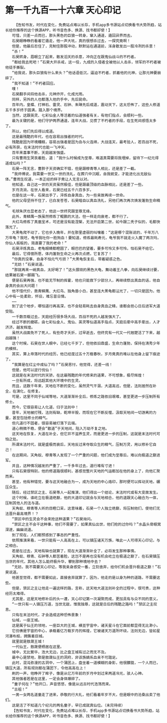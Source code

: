 # 第一千九百一十六章 天心印记
        【告知书友，时代在变化，免费站点难以长存，手机app多书源站点切换看书大势所趋，站长给你推荐的这个换源APP，听书音色多、换源、找书都好使！】
       可惜，只差一点而已，那头黑色的巨狼一转身，窜入通道，遁回异界而去。
       石昊眼睁睁的看着它遁走，他一声大吼，真的很想杀过去，一探究竟啊！
       但是，他最后忍住了，克制住那股冲动，默默站在通道前，浑身散发出一股冷冽的杀意！
       “杀！”
       石昊转身，眉眼立了起来，散发滔天的杀意，冲向正在跟鬼仙战斗的不朽者。
       “都给我去死吧！”石昊大开杀戒，这一役，九成的入侵者全被他以人击杀，领军的不朽者被他徒手撕裂。
       “给我说，那头巨狼有什么来头？”他话语低沉，逼迫不朽者，抓着他的元神，让那元神要崩碎了。
       “我不知道！”不朽者回应。
       噗！
       石昊翻手间将他击杀，元神炸开，化成光雨。
       同样，另外的人也都落入他的手中，先后毙命。
       百年内，皇蝶、打神石、雷灵、石钟、朱琳先后成道，震动天下，这太恐怖了，这些人修道五千多岁终于圆满，踏入那个境界。
       当然，这跟英灵、七彩仙金人等活着的仙道强者有关，有他们指点，会顺利一些。
       最为关键的是，他们守护两界通道，连年大战，见惯了不朽者的手段，在生死间感悟太多了。
       所以，他们先后得以成道。
       这是最残酷的年代，也在容易出强者的时代。
       残酷是因为环境糟糕，容易出强者是因为血与火连绵，大战连天，最考验人，若百战不死，必有所获，在末法时代也能一飞冲天。
       百年来喜事不断，天庭越发强盛。
       只有曹雨生哭丧着脸，道：“我什么时候成为至尊，难道真需要将我埋掉，留待下一纪元得道成仙吗？”
       石昊一阵无言，曹胖子天资确实不错，但是跟穆青等人相比，还是差了一截。
       “我师傅说，我需要一世又一世的洗礼，在葬穴中沉眠，自我蜕变，才能进化出无敌仙体。”曹雨生叹道，一本正经的样子竟让人无言以对。
       他知道，自己这一世的天资虽然极佳，但是跟最顶级的血脉相比，还是差了一些。
       岁月流淌，在世人看来，石昊已经五千六百多岁。
       也是在这一年，石昊出手了，淬炼自身真血，为一些亲故再续一世命。
       他的父母坚持不住了，已白发苍苍，石昊暗自以真血洗礼，另他们再次再次焕发蓬勃生命精气。
       毛球朱厌也显老态了，他这一世终究跟至尊无缘。
       此外，青鳞鹰一族虽然修炼了鲲鹏的大法，但一样走向衰老，都不行了。
       大红鸟修炼了真凰宝术，可还是没有能涅槃，无法开启第二世，如今跟二秃子似的，毛都快落光了。
       大黑龟爬不动了，它也步入晚年，并在那里虚弱的叫嚷着：“这是哪个混账说的，千年万八万年龟？我呸，龟爷我吐你一脸狗血！要知道，修炼最耗寿元，龟爷我不就走火入魔了两次吗，你仙人板板的，简直要了我的老命！”
       石昊淬炼真血，老龟眼睛都瞪圆了，眼巴巴的望着，要多可怜又多可怜，怕石昊不给它。
       最后，它得偿所愿，体内蓬勃生命之火再次点燃，它复苏了！
       “你真的没事，自身不怕元气亏损？”大黑龟恢复后，带着疑惑之色。
       “无妨！”石昊说道。
       “那就再来一碗真血，太好喝了！”这头猥琐的黑色大龟，舞动着王八拳，向石昊继续讨要，结果被石昊一脚踢飞。
       便是石昊再强，也不能无节制的挥霍，他也只能救下少部分人，再继续祭出真血的话，他自身真的会出大问题！
       他不惜代价，救青鳞鹰、大红鸟、独角兽小白，甚至连大黑龟都沾光了，一切只是因为，他心中有一处柔软，怀旧，难忘昔日情。
       ……
       到了这个地步，哪怕道行再高深，也不会轻易耗去自身真血之精，谁都会担心日后进军大道受阻。
       一千数百载过去，天庭经历很多场大战，百战不死的人越发强大了。
       经过不断的磨砺，由七彩仙金人、鬼仙、英灵等仙道高手指点，天庭后辈中高手辈出，人才济济，越发辉煌。
       虽然大战面免不了死人，有些奇才夭折，过早逝去，但终究有一代又一代翘楚活了下来，越战越强！
       这个时候，石昊在世人眼中，已经七千岁了，但他依旧鼎盛，生命力蓬勃，保持在清秀少年的模样。
       其实，算上帝落时代的经历，他已经度过五十万载春秋，岁月竟真的难以在他身上留下痕迹了。
       “我算是在红尘中成仙了吗？”石昊思忖，他觉得，还差一线！
       但是，他可以逆行伐仙！
       这就是在末法时代的天骄，在这最残酷的年代修来的道果，不可想象，极尽辉煌！
       一旦有所成，将远超其他大环境中的生灵。
       而且，这数千年来，天地在不断的变化，虽然灵气干涸，大道高远，但是，法则居然在补全，在演化，在修复。
       可是，这里不同于仙域等地，大道渐渐补全后，修炼之路依旧艰难，甚至更进一步压制所有修士。
       而今，它很容易让人化道，归于法则中！
       昔年，天地被打残，法则有缺，乾坤半毁，而现在它不断反噬，汲取天地间一切游离的力量，甚至包括修士的精气。
       但凡道行不固者，很容易被打落下云端。
       道心稍微不稳，便会“散道”于天地间，陷入万劫不复之地。
       这天地在恢复，大道在补全，但它并不滋养生灵，而是更进一步的压制，这就是末法时代可怕之处。
       所谓末法时代，就是盛极而衰后，天地反过来夺取众生的精气，压制万灵，用以修补它自己！
       在这期间，天角蚁、穆青等人发现了一个严重的问题，他们成为至尊后，难以向极道之巅进军。
       并且，这种情况越发的严重了，一千多年过去，道行难有寸进！
       只有石昊很特别，他的修道路很顺利，甚感觉整片天地的气运都加在他的身上了，向他汇聚而来。
       甚至，他有种错觉，要与这天地融合为一，成为天地的中心烙印，那时便可以挥动天地，碾压众生。
       随后，经过禁区之主、石昊等人一起推演，他们得出一个结论，末法时代或有大变故发生。
       这个时候，谁屹立在极道绝巅，他的大道印记就会与天地相合，他的道跟天心融合为一体，压制其他人的法与道。
       天角蚁、穆青等人听的目瞪口呆，这意味着，石昊一个人独立绝巅，将压制他们，使他们无法晋升最高境界！？
       “禁区中的生灵会不会来抢这种道果？”石昊询问。
       “禁区之主不会干这种事，他们不需要了，如果真仙出世，他们抢的过你吗？”水晶头骨眼窝深邃，幽幽说道。
       到了现在，人们都预感到了事态的严重性。
       依照推演来看，一世只能有一人高高在上，可以镇压诸天万族，唯此一人可得天心印记，与之相合。
       若是在过去，天地有缺也就算了，现在大道渐渐补全了，必将发生那种事情。
       天角蚁、穆青、石钟等人都苦着脸，这岂不是再也没有机会屹立在极道之巅了，在石昊镇压当世的年代，其他人怎么能终极升华，攀到那种境地中去？
       “无妨，我不需要天心印记，等我亲身感受一番，立刻舍弃，给你们机会晋升极道之巅！”石昊说道。
       他甚至觉得，都不需要如此，直接舍弃就算了，因为，他走的是以身为种的道路，不需要这些。
       但是，禁区之主让他走一遍这样的路，言称，这天地大道法则补全的过程中，很可贵，这种经历太难得。
       尤其是，这是天地修补后的头一遭，天心印记第一次凝聚而成，更加具有与众不同的意义。
       “一世只有一人镇压万道，当世无敌，惟我独尊，这就是日后的残酷之路吗！”禁区之主叹息。
       只有在末法时代，才会造成这种恐怖景象！
       仙域，一座王城。
       这是属于仙王的领地，一座巨大的王城，横亘宇宙中，诸天星斗在它面前都显得无比渺小。
       它仿佛是宇宙的中心，承载着亿万载岁月的辉煌，它被诸天万道所环绕，法则无边，皆如星河瀑布般，拥簇着巨城。
       就里就是敖晟王城！
       一代仙王，敖晟便栖居在这里。
       城中，无比繁华，浩大无边，比之盘王城有过之而无不及。
       最中心是禁地，那是敖晟仙王的洞府，非该族嫡系血亲不可踏足。
       此时，混沌弥漫的古洞中，一个蒲团上，盘坐着一道模糊的身影，他很朦胧，一个人而已，镇压大道，所有规则都在蒲团下，令他高高在上！
       刷的一声，他睁开了眸子，像是从亿万年前的岁月中划过来两道冷光，骇人心神。
       其他强者若是在这里，一定会身体爆碎了。
       “童子何在？”他开口，声音悠悠，像是从远古时代浩荡而来。
       “古祖！”
       一男一女两名道童走了进来，恭敬的行大礼，他们看着年岁不大，但是眼中的沧桑出卖了他们。
       这是活了不知道几个纪元的两名童子，早已成就真仙位。（未完待续）
       【告知书友，时代在变化，免费站点难以长存，手机app多书源站点切换看书大势所趋，站长给你推荐的这个换源APP，听书音色多、换源、找书都好使！】